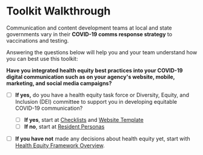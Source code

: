 # Toolkit Walkthrough

Communication and content development teams at local and state governments vary in their **COVID-19 comms response strategy** to vaccinations and testing. 

Answering the questions below will help you and your team understand how you can best use this toolkit:

**Have you integrated health equity best practices into your COVID-19 digital communication such as on your agency's website, mobile, marketing, and social media campaigns?**

* [ ] **If yes,** do you have a health equity task force or Diversity, Equity, and Inclusion \(DEI\) committee to support you in developing equitable COVID-19 communication?

  * [ ] **If yes**, start at [Checklists](../tools-and-templates/checklists.md) and [Website Template](../tools-and-templates/website-template.md)
  * [ ] **If no**, start at [Resident Personas](../what-we-know/resident-personas.md)

* [ ] **If you have not** made any decisions about health equity yet, start with [Health Equity Framework Overview](../health-equity-framework/framework-overview.md).



